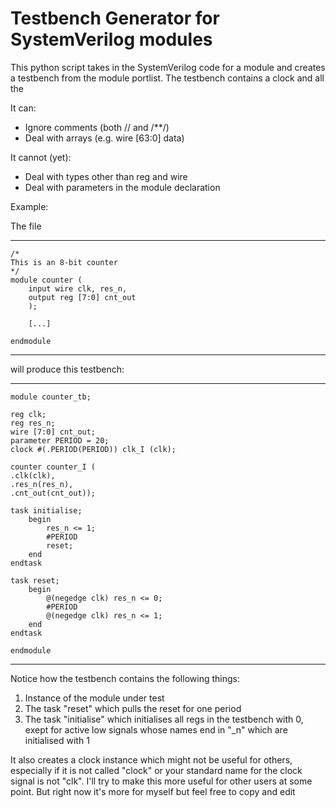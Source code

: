 # Testbench Generator for SystemVerilog modules

This python script takes in the SystemVerilog code for a module and creates a testbench from the module portlist. The testbench contains a clock and all the 

It can:
- Ignore comments (both // and /**/)
- Deal with arrays (e.g. wire [63:0] data)

It cannot (yet):
- Deal with types other than reg and wire
- Deal with parameters in the module declaration

Example:

The file

-------------------------
    /*
    This is an 8-bit counter
    */
    module counter (
        input wire clk, res_n,
        output reg [7:0] cnt_out
        );                                   
        
        [...]
        
    endmodule
-------------------------

will produce this testbench:

-------------------------
    module counter_tb;
    
    reg clk; 
    reg res_n; 
    wire [7:0] cnt_out; 
    parameter PERIOD = 20;
    clock #(.PERIOD(PERIOD)) clk_I (clk);

    counter counter_I (
    .clk(clk),
    .res_n(res_n),
    .cnt_out(cnt_out));
    
    task initialise; 
        begin
            res_n <= 1;
            #PERIOD
            reset;
        end
    endtask
    
    task reset;
        begin
            @(negedge clk) res_n <= 0;
            #PERIOD
            @(negedge clk) res_n <= 1;
        end
    endtask

    endmodule
-------------------------

Notice how the testbench contains the following things:

1. Instance of the module under test
2. The task "reset" which pulls the reset for one period
3. The task "initialise" which initialises all regs in the testbench with 0, exept for active low signals whose names end in "_n" which are initialised with 1

It also creates a clock instance which might not be useful for others, especially if it is not called "clock" or your standard name for the clock signal is not "clk". I'll try to make this more useful for other users at some point. But right now it's more for myself but feel free to copy and edit


